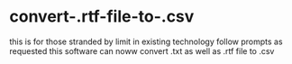 # convert-.rtf-file-to-.csv
this is for those stranded by limit in existing technology
follow prompts as requested 
this software can noww convert .txt as well as .rtf file to .csv
